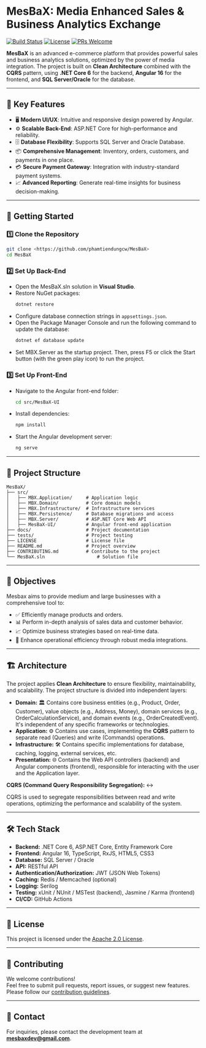 ﻿# MesBaX: Media Enhanced Sales & Business Analytics Exchange

[![Build Status](https://img.shields.io/badge/build-passing-brightgreen.svg)](https://github.com/phamtiendungcw/MesBaX/actions)
[![License](https://img.shields.io/badge/License-Apache%202.0-blue.svg)](LICENSE)
[![PRs Welcome](https://img.shields.io/badge/PRs-welcome-brightgreen.svg)](CONTRIBUTING.md)

**MesBaX** is an advanced e-commerce platform that provides powerful sales and business analytics solutions, optimized by the power of media integration. The project is built on **Clean Architecture** combined with the **CQRS** pattern, using **.NET Core 6** for the backend, **Angular 16** for the frontend, and **SQL Server/Oracle** for the database.

---

## 🌟 **Key Features**
- 🖥️ **Modern UI/UX**: Intuitive and responsive design powered by Angular.
- ⚙️ **Scalable Back-End**: ASP.NET Core for high-performance and reliability.
- 🗄️ **Database Flexibility**: Supports SQL Server and Oracle Database.
- 📦 **Comprehensive Management**: Inventory, orders, customers, and payments in one place.
- 💳 **Secure Payment Gateway**: Integration with industry-standard payment systems.
- 📈 **Advanced Reporting**: Generate real-time insights for business decision-making.

---

## 🚀 **Getting Started**

### 1️⃣ **Clone the Repository**
```bash
git clone <https://github.com/phamtiendungcw/MesBaX>
cd MesBaX
```

### 2️⃣ **Set Up Back-End**
- Open the MesBaX.sln solution in **Visual Studio**.
- Restore NuGet packages:
  ```bash
  dotnet restore
  ```
- Configure database connection strings in `appsettings.json`.
- Open the Package Manager Console and run the following command to update the database:
  ```bash
  dotnet ef database update
  ```
- Set MBX.Server as the startup project. Then, press F5 or click the Start button (with the green play icon) to run the project.

### 3️⃣ **Set Up Front-End**
- Navigate to the Angular front-end folder:
  ```bash
  cd src/MesBaX-UI
  ```
- Install dependencies:
  ```bash
  npm install
  ```
- Start the Angular development server:
  ```bash
  ng serve
  ```

---

## 📂 **Project Structure**
```plaintext
MesBaX/
├── src/
│   ├── MBX.Application/     # Application logic
│   ├── MBX.Domain/          # Core domain models
│   ├── MBX.Infrastructure/  # Infrastructure services
│   ├── MBX.Persistence/     # Database migrations and access
│   ├── MBX.Server/          # ASP.NET Core Web API
│   ├── MesBaX-UI/           # Angular front-end application
├── docs/                    # Project documentation
├── tests/                   # Project testing
├── LICENSE                  # License file
├── README.md                # Project overview
├── CONTRIBUTING.md          # Contribute to the project
└── MesBaX.sln			         # Solution file
```

---

## 🎯 Objectives

Mesbax aims to provide medium and large businesses with a comprehensive tool to:

*   ✅ Efficiently manage products and orders.
*   📊 Perform in-depth analysis of sales data and customer behavior.
*   📈 Optimize business strategies based on real-time data.
*   🚀 Enhance operational efficiency through robust media integrations.

---

## 🏗️ Architecture

The project applies **Clean Architecture** to ensure flexibility, maintainability, and scalability. The project structure is divided into independent layers:

*   **Domain:** :classical_building: Contains core business entities (e.g., Product, Order, Customer), value objects (e.g., Address, Money), domain services (e.g., OrderCalculationService), and domain events (e.g., OrderCreatedEvent). It's independent of any specific frameworks or technologies.
*   **Application:** :gear: Contains use cases, implementing the **CQRS** pattern to separate read (Queries) and write (Commands) operations.
*   **Infrastructure:** :hammer_and_wrench: Contains specific implementations for database, caching, logging, external services, etc.
*   **Presentation:** :globe_with_meridians: Contains the Web API controllers (backend) and Angular components (frontend), responsible for interacting with the user and the Application layer.

**CQRS (Command Query Responsibility Segregation):** :left_right_arrow:

CQRS is used to segregate responsibilities between read and write operations, optimizing the performance and scalability of the system.

---

## 🛠️ **Tech Stack**

*   **Backend:** .NET Core 6, ASP.NET Core, Entity Framework Core
*   **Frontend:** Angular 16, TypeScript, RxJS, HTML5, CSS3
*   **Database:** SQL Server / Oracle
*   **API:** RESTful API
*   **Authentication/Authorization:** JWT (JSON Web Tokens)
*   **Caching:** Redis / Memcached (optional)
*   **Logging:** Serilog
*   **Testing:** xUnit / NUnit / MSTest (backend), Jasmine / Karma (frontend)
*   **CI/CD:** GitHub Actions

---

## 📜 **License**
This project is licensed under the [Apache 2.0 License](LICENSE).

---

## 🤝 **Contributing**
We welcome contributions!  
Feel free to submit pull requests, report issues, or suggest new features. Please follow our [contribution guidelines](CONTRIBUTING.md).

---

## 📧 **Contact**
For inquiries, please contact the development team at **[mesbaxdev@gmail.com](mailto:mesbaxdev@gmail.com)**.
